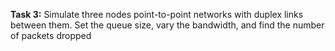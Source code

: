 **Task 3:** Simulate three nodes point-to-point networks with duplex links between them. Set the queue size, vary the bandwidth, and find the number of packets dropped
